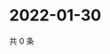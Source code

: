 # 2022-01-30

共 0 条

<!-- BEGIN WEIBO -->
<!-- 最后更新时间 Sun Jan 30 2022 13:12:12 GMT+0800 (China Standard Time) -->

<!-- END WEIBO -->
